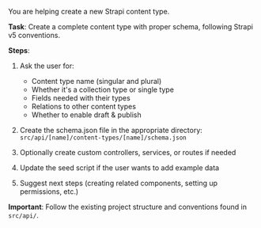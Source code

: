 You are helping create a new Strapi content type.

**Task**: Create a complete content type with proper schema, following Strapi v5 conventions.

**Steps**:
1. Ask the user for:
   - Content type name (singular and plural)
   - Whether it's a collection type or single type
   - Fields needed with their types
   - Relations to other content types
   - Whether to enable draft & publish

2. Create the schema.json file in the appropriate directory:
   `src/api/[name]/content-types/[name]/schema.json`

3. Optionally create custom controllers, services, or routes if needed

4. Update the seed script if the user wants to add example data

5. Suggest next steps (creating related components, setting up permissions, etc.)

**Important**: Follow the existing project structure and conventions found in `src/api/`.
